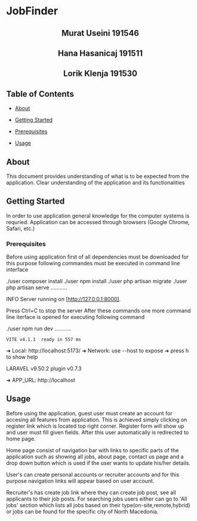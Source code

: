 <h1>JobFinder</h1>

<h2 align="center">
Murat Useini 191546
</h2>
<h2 align="center">
Hana Hasanicaj 191511
</h2>
<h2 align="center">
Lorik Klenja 191530
</h2>

##  Table of Contents

+ [About](#about)
+ [Getting Started](#getting_started)

+ [Prerequisites](#Prerequisites)

+ [Usage ](#Usage )

##  About <a name = "about"></a>

This document provides understanding of what is to be expected from the application. Clear understanding of the application and its functionalities

##  Getting Started <a name = "getting_started"></a>

In order to use application general knowledge for the computer systems is requried. 
Application can be accessed through browsers (Google Chrome, Safari, etc.)

###  Prerequisites

Before using application first of all dependencies must be downloaded for this purpose following commandes must be executed in command line interface

./user composer install
./user npm install
./user php artisan migrate
./user php artisan serve
...........

  INFO  Server running on [http://127.0.0.1:8000].

  Press Ctrl+C to stop the server
After these commands one more command line iterface is opened for executing following command


./user npm run dev
...........

    VITE v4.1.1  ready in 557 ms

  ➜  Local:   http://localhost:5173/
  ➜  Network: use --host to expose
  ➜  press h to show help

  LARAVEL v9.50.2  plugin v0.7.3

  ➜  APP_URL: http://localhost


##  Usage

Before using the application, guest user must create an account for accesing all features from application. This is achieved simply clicking on register link which is located top right corner. Register form will show up and user must fill given fields. After this user automatically is redirected to home page.

Home page consist of navigation bar with links to specific parts of the application such as showing all jobs, about page, contact us page and a drop down button which is used if the user wants to update his/her details.

User's can create personal accounts or recruiter accounts and for this purpose navigation links will appear based on user account.

Recruiter's has create job link where they can create job post, see all applicants to their job posts.
For searching jobs users either can go to 'All jobs' section which lists all jobs based on their type(on-site,remote,hybrid) or jobs can be found for the specific city of North Macedonia.
